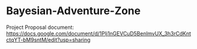 # Bayesian-Adventure-Zone

Project Proposal document: https://docs.google.com/document/d/1PIj1nGEVCuD5BenlmvUX_3h3rCdKntctqYT-bM9sntM/edit?usp=sharing
